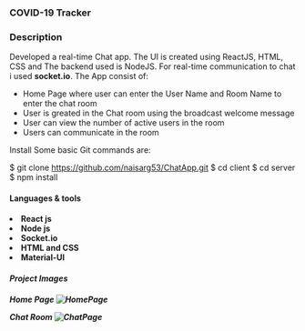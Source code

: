 <h3><b>COVID-19 Tracker</b></h3>

<h3><b>Description</b></h3>
Developed a real-time Chat app. The UI is created using ReactJS, HTML, CSS and The backend used is NodeJS. For real-time communication to chat i used <b>socket.io</b>. 
The App consist of: 
<ul>
  <li>Home Page where user can enter the User Name and Room Name to enter the chat room</li>
  <li>User is greated in the Chat room using the broadcast welcome message</li>
  <li>User can view the number of active users in the room</li>
  <li>Users can communicate in the room</li>
</ul>


Install
Some basic Git commands are:

$ git clone https://github.com/naisarg53/ChatApp.git
$ cd client
$ cd server
$ npm install

<h4><b>Languages & tools</b><h4>
<ui>
<li>React js</li>
 
<li>Node js</li>
  
<li>Socket.io</li>
 
<li>HTML and CSS</li>

<li>Material-UI</li>

</ui>

<h5><b>Project Images<b><h5>
  
  
<b>Home Page<b>
![HomePage](https://user-images.githubusercontent.com/59700346/132243346-190838fc-f4bf-4b1f-817b-07585574f98f.JPG)

  
<b>Chat Room</b>
![ChatPage](https://user-images.githubusercontent.com/59700346/132243395-c941a81b-53ed-44af-b4ed-bd24a7f3ea1c.JPG)
